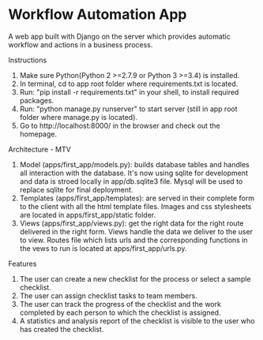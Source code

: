 # Workflow Automation App
A web app built with Django on the server which provides automatic workflow and actions in a business process.

Instructions

1. Make sure Python(Python 2 >=2.7.9 or Python 3 >=3.4) is installed.
2. In terminal, cd to app root folder where requirements.txt is located.
3. Run: "pip install -r requirements.txt" in your shell, to install required packages.
4. Run: "python manage.py runserver" to start server (still in app root folder where manage.py is located).
5. Go to http://localhost:8000/ in the browser and check out the homepage.

Architecture - MTV

1. Model (apps/first_app/models.py): builds database tables and handles all interaction with the database. It's now using sqlite for development and data is stroed locally in app/db.sqlite3 file. Mysql will be used to replace sqlite for final deployment. 
2. Templates (apps/first_app/templates): are served in their complete form to the client with all the html template files. Images and css stylesheets are located in apps/first_app/static folder.
3. Views (apps/first_app/views.py): get the right data for the right route delivered in the right form. Views handle the data we deliver to the user to view. Routes file which lists urls and the corresponding functions in the vews to run is located at apps/first_app/urls.py.

Features
1. The user can create a new checklist for the process or select a sample checklist.
2. The user can assign checklist tasks to team members.
3. The user can track the progress of the checklist and the work completed by each person to which the checklist is assigned.
4. A statistics and analysis report of the checklist is visible to the user who has created the checklist.


